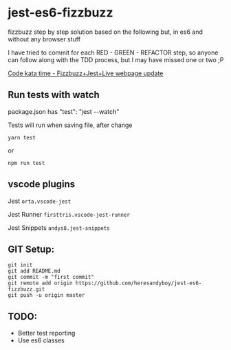 # jest-es6-fizzbuzz

fizzbuzz step by step solution based on the following but, in es6 and without any browser stuff

I have tried to commit for each RED - GREEN - REFACTOR step, so anyone can follow along with the TDD process, but I may have missed one or two ;P


[Code kata time - Fizzbuzz+Jest+Live webpage update](https://www.sitepoint.com/community/t/code-kata-time-fizzbuzz-jest-live-webpage-update/284930/5)



## Run tests with watch

package.json has "test": "jest --watch"

Tests will run when saving file, after change

```yarn test```

or

```npm run test```


## vscode plugins

Jest ```orta.vscode-jest```

Jest Runner ```firsttris.vscode-jest-runner```

Jest Snippets ```andys8.jest-snippets```


## GIT Setup:
```
git init
git add README.md
git commit -m "first commit"
git remote add origin https://github.com/heresandyboy/jest-es6-fizzbuzz.git
git push -u origin master
```


## TODO:

* Better test reporting
* Use es6 classes